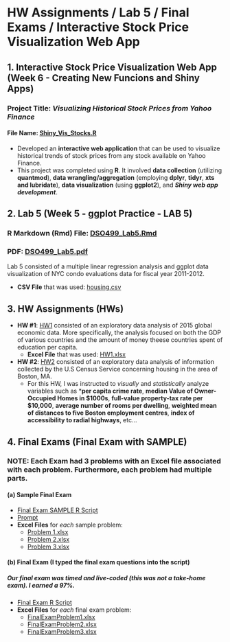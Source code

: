 # HW Assignments / Lab 5 / Final Exams / Interactive Stock Price Visualization Web App
## 1. Interactive Stock Price Visualization Web App (Week 6 - Creating New Funcions and Shiny Apps)
### Project Title: *Visualizing Historical Stock Prices from Yahoo Finance*
#### File Name: [Shiny_Vis_Stocks.R](https://github.com/JoseCanela/DSO499-Essentials-of-Business-Analytics-using-R/blob/master/Week%206%20-%20Creating%20New%20Functions%20and%20Shiny%20Apps/Shiny_Vis_Stocks.R)
* Developed an **interactive web application** that can be used to visualize historical trends of stock prices from any stock available on Yahoo Finance.
* This project was completed using **R**. It involved **data collection** (utilizing **quantmod**), **data wrangling/aggregation** (employing **dplyr**, **tidyr**, **xts and lubridate**), **data visualization** (using **ggplot2**), and ***Shiny web app development***.

## 2. Lab 5 (Week 5 - ggplot Practice - LAB 5)
### R Markdown (Rmd) File: [DSO499_Lab5.Rmd](https://github.com/JoseCanela/DSO499-Essentials-of-Business-Analytics-using-R/blob/master/Week%205%20-%20ggplot%20Practice%20-%20LAB%205/DSO499_Lab5.Rmd)
### PDF: [DSO499_Lab5.pdf](https://github.com/JoseCanela/DSO499-Essentials-of-Business-Analytics-using-R/blob/master/Week%205%20-%20ggplot%20Practice%20-%20LAB%205/DSO499_Lab5.pdf)
Lab 5 consisted of a multiple linear regression analysis and ggplot data visualization of NYC condo evaluations data for fiscal year 2011-2012. 
 * **CSV File** that was used: [housing.csv](https://github.com/JoseCanela/DSO499-Essentials-of-Business-Analytics-using-R/blob/master/Week%205%20-%20ggplot%20Practice%20-%20LAB%205/housing.csv)

## 3. HW Assignments (HWs)
* **HW #1**: [HW1](https://github.com/JoseCanela/DSO499-Essentials-of-Business-Analytics-using-R/blob/master/HWs/HW1.R) consisted of an exploratory data analysis of 2015 global economic data. More specifically, the analysis focused on both the GDP of various countries and the amount of money theese countries spent of education per capita.
  * **Excel File** that was used: [HW1.xlsx](https://github.com/JoseCanela/DSO499-Essentials-of-Business-Analytics-using-R/blob/master/HWs/HW1.xlsx)
* **HW #2**: [HW2](https://github.com/JoseCanela/DSO499-Essentials-of-Business-Analytics-using-R/blob/master/HWs/DSO499_HW2.R) consisted of an exploratory data analysis of information collected by the U.S Census Service concerning housing in the area of Boston, MA. 
  * For this HW, I was instructed to *visually* and *statistically* analyze variables such as ***per capita crime rate**, **median Value of Owner-Occupied Homes in $1000s**, **full-value property-tax rate per $10,000**, **average number of rooms per dwelling**, **weighted mean of distances to five Boston employment centres**, **index of accessibility to radial highways**, etc... 

## 4. Final Exams (Final Exam with SAMPLE)
### NOTE: Each Exam had 3 problems with an Excel file associated with each problem. Furthermore, each problem had multiple parts.
#### (a) Sample Final Exam
* [Final Exam SAMPLE R Script](https://github.com/JoseCanela/DSO499-Essentials-of-Business-Analytics-using-R/blob/master/Final%20Exam%20with%20SAMPLE/DSO499_Sample%20Final.R)
* [Prompt](https://github.com/JoseCanela/DSO499-Essentials-of-Business-Analytics-using-R/blob/master/Final%20Exam%20with%20SAMPLE/DSO499%20Final%20exam%20sample%20test%20prompt.pdf)
* **Excel Files** for *each* sample problem:
  * [Problem 1.xlsx](https://github.com/JoseCanela/DSO499-Essentials-of-Business-Analytics-using-R/blob/master/Final%20Exam%20with%20SAMPLE/Problem%201.xlsx)
  * [Problem 2.xlsx](https://github.com/JoseCanela/DSO499-Essentials-of-Business-Analytics-using-R/blob/master/Final%20Exam%20with%20SAMPLE/Problem%202.xlsx)
  * [Problem 3.xlsx](https://github.com/JoseCanela/DSO499-Essentials-of-Business-Analytics-using-R/blob/master/Final%20Exam%20with%20SAMPLE/Problem%203.xlsx)
#### (b) Final Exam (I typed the final exam questions into the script)
##### Our final exam was timed and live-coded (this was not a take-home exam). I earned a **97%**.
* [Final Exam R Script](https://github.com/JoseCanela/DSO499-Essentials-of-Business-Analytics-using-R/blob/master/Final%20Exam%20with%20SAMPLE/DSO499_Final.R)
* **Excel Files** for *each* final exam problem:
  * [FinalExamProblem1.xlsx](https://github.com/JoseCanela/DSO499-Essentials-of-Business-Analytics-using-R/blob/master/Final%20Exam%20with%20SAMPLE/FinalExamProblem1.xlsx)
  * [FinalExamProblem2.xlsx](https://github.com/JoseCanela/DSO499-Essentials-of-Business-Analytics-using-R/blob/master/Final%20Exam%20with%20SAMPLE/FinalExamProblem2.xlsx)
  * [FinalExamProblem3.xlsx](https://github.com/JoseCanela/DSO499-Essentials-of-Business-Analytics-using-R/blob/master/Final%20Exam%20with%20SAMPLE/FinalExamProblem3.xlsx)
 
